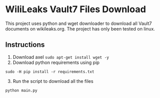 # WiliLeaks Vault7 Files Download
This project uses python and wget downloader to download all Vault7 documents on wikileaks.org. The project has only been tested on linux.
## Instructions
1. Download axel
```sudo apt-get install wget -y```
2. Download python requirements using pip
```
sudo -H pip install -r requirements.txt
```
3. Run the script to download all the files
```
python main.py
```
